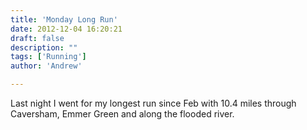 ```yaml
---
title: 'Monday Long Run'
date: 2012-12-04 16:20:21
draft: false
description: ""
tags: ['Running']
author: 'Andrew'

---
```


Last night I went for my longest run since Feb with 10.4 miles through Caversham, Emmer Green and along the flooded river.
